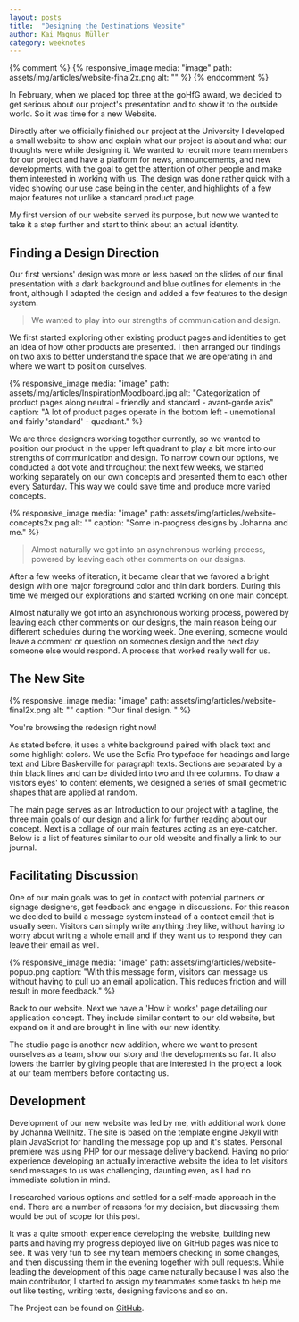 ```yaml
---
layout: posts
title:  "Designing the Destinations Website"
author: Kai Magnus Müller
category: weeknotes
---
```


{% comment %}
{% responsive_image
media: "image"
path: assets/img/articles/website-final2x.png
alt: ""
%}
{% endcomment %}


In February, when we placed top three at the goHfG award, we decided to get serious about our project's presentation and to show it to the outside world. So it was time for a new Website.

Directly after we officially finished our project at the University I developed a small website to show and explain what our project is about and what our thoughts were while designing it. We wanted to recruit more team members for our project and have a platform for news, announcements, and new developments, with the goal to get the attention of other people and make them interested in working with us. The design was done rather quick with a video showing our use case being in the center, and highlights of a few major features not unlike a standard product page. 

My first version of our website served its purpose, but now we wanted to take it a step further and start to think about an actual identity. 


## Finding a Design Direction

Our first versions' design was more or less based on the slides of our final presentation with a dark background and blue outlines for elements in the front, although I adapted the design and added a few features to the design system.

> We wanted to play into our strengths of communication and design.

We first started exploring other existing product pages and identities to get an idea of how other products are presented. I then arranged our findings on two axis to better understand the space that we are operating in and where we want to position ourselves.


{% responsive_image
media: "image"
path: assets/img/articles/InspirationMoodboard.jpg
alt: "Categorization of product pages along neutral - friendly and standard - avant-garde axis"
caption: "A lot of product pages operate in the bottom left - unemotional and fairly 'standard' - quadrant." %}

 We are three designers working together currently, so we wanted to position our product in the upper left quadrant to play a bit more into our strengths of communication and design. To narrow down our options, we conducted a dot vote and throughout the next few weeks, we started working separately on our own concepts and presented them to each other every Saturday. This way we could save time and produce more varied concepts.

{% responsive_image
media: "image"
path: assets/img/articles/website-concepts2x.png
alt: ""
caption: "Some in-progress designs by Johanna and me." %}

> Almost naturally we got into an asynchronous working process, powered by leaving each other comments on our designs.

After a few weeks of iteration, it became clear that we favored a bright design with one major foreground color and thin dark borders. During this time we merged our explorations and started working on one main concept. 

Almost naturally we got into an asynchronous working process, powered by leaving each other comments on our designs, the main reason being our different schedules during the working week. One evening, someone would leave a comment or question on someones design and the next day someone else would respond. A process that worked really well for us.


## The New Site

{% responsive_image
media: "image"
path: assets/img/articles/website-final2x.png
alt: ""
caption: "Our final design. " %}

You're browsing the redesign right now!

As stated before, it uses a white background paired with black text and some highlight colors. We use the Sofia Pro typeface for headings and large text and Libre Baskerville for paragraph texts. Sections are separated by a thin black lines and can be divided into two and three columns. To draw a visitors eyes' to content elements, we designed a series of small geometric shapes that are applied at random.

The main page serves as an Introduction to our project with a tagline, the three main goals of our design and a link for further reading about our concept. Next is a collage of our main features acting as an eye-catcher. Below is a list of features similar to our old website and finally a link to our journal.

## Facilitating Discussion

One of our main goals was to get in contact with potential partners or signage designers, get feedback and engage in discussions. For this reason we decided to build a message system instead of a contact email that is usually seen. Visitors can simply write anything they like, without having to worry about writing a whole email and if they want us to respond they can leave their email as well. 

{% responsive_image
media: "image"
path: assets/img/articles/website-popup.png
caption: "With this message form, visitors can message us without having to pull up an email application. This reduces friction and will result in more feedback." %}

Back to our website. Next we have a 'How it works' page detailing our application concept. They include similar content to our old website, but expand on it and are brought in line with our new identity. 

The studio page is another new addition, where we want to present ourselves as a team, show our story and the developments so far. It also lowers the barrier by giving people that are interested in the project a look at our team members before contacting us.

## Development

Development of our new website was led by me, with additional work done by Johanna Wellnitz. The site is based on the template engine Jekyll with plain JavaScript for handling the message pop up and it's states. Personal premiere was using PHP for our message delivery backend. Having no prior experience developing an actually interactive website the idea to let visitors send messages to us was challenging, daunting even, as I had no immediate solution in mind. 

I researched various options and settled for a self-made approach in the end. There are a number of reasons for my decision, but discussing them would be out of scope for this post. 

It was a quite smooth experience developing the website, building new parts and having my progress deployed live on GitHub pages was nice to see. It was very fun to see my team members checking in some changes, and then discussing them in the evening together with pull requests. While leading the development of this page came naturally because I was also the main contributor, I started to assign my teammates some tasks to help me out like testing, writing texts, designing favicons and so on. 


The Project can be found on [GitHub][GHLink].



[GHLink]: https://github.com/The-Destinations-Company/the-destinations-company.github.io

